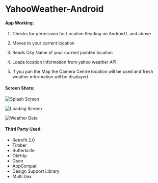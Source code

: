 # YahooWeather-Android
#### App Working:
 1) Checks for permission for Location Reading on Android L and above
 
 2) Moves to your current location
 
 3) Reads City Name of your current pointed location
 
 4) Loads location information from yahoo weather API
 
 5) If you pan the Map the Camera Centre location will be used and fresh weather information will be displayed
 
#### Screen Shots:
 
 ![Splash Screen](https://raw.github.com/)
 
 ![Loading Screen](https://raw.github.com/)
 
 ![Weather Data](https://raw.github.com/)
 
 
#### Third Party Used:
 - Retrofit 2.0
 - Timber
 - Butterknife
 - OkHttp
 - Gson
 - AppCompat
 - Design Support Library
 - Multi Dex
 
 

